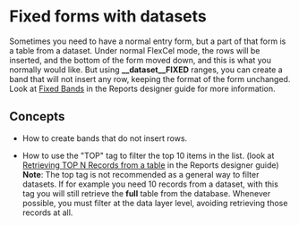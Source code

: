 # Fixed forms with datasets

Sometimes you need to have a normal entry form, but a part of that form
is a table from a dataset. Under normal FlexCel mode, the rows will be
inserted, and the bottom of the form moved down, and this is what you
normally would like. But using **\_\_dataset\_\_FIXED** ranges, you can
create a band that will not insert any row, keeping the format of the
form unchanged. Look at [Fixed Bands](https://download.tmssoftware.com/flexcel/doc/net/guides/reports-designer-guide.html#fixed-bands) in the Reports designer guide for more information.

## Concepts

- How to create bands that do not insert rows.

- How to use the \"TOP\" tag to filter the top 10 items in the list. 
  (look at [Retrieving TOP N Records from a table](https://download.tmssoftware.com/flexcel/doc/net/guides/reports-designer-guide.html#retrieving-top-n-records-from-a-table) in the Reports designer guide)
  **Note**: The top tag is not recommended as a general way to
  filter datasets. If for example you need 10 records from a
  dataset, with this tag you will still retrieve the **full** table
  from the database. Whenever possible, you must filter at the data
  layer level, avoiding retrieving those records at all.
